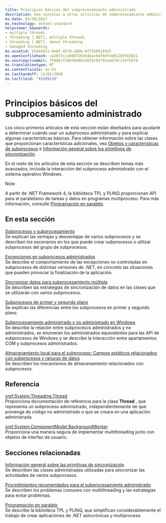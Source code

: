 ```yaml
---
title: Principios básicos del subprocesamiento administrado
description: Vea vínculos a otros artículos de subprocesamiento administrado, que tratan temas tales como las excepciones, la sincronización de datos, los subprocesos en primer plano y en segundo plano, el almacenamiento local, etc.
ms.date: 03/30/2017
ms.technology: dotnet-standard
helpviewer_keywords:
- multiple threads
- threading [.NET], multiple threads
- threading [.NET], about threading
- managed threading
ms.assetid: b2944911-0e8f-427d-a8bb-077550618935
ms.openlocfilehash: ca3073cca9887265b4bacb4f8dfeb01203f82621
ms.sourcegitcommit: 7588b1f16b7608bc6833c05f91ae670c22ef56f8
ms.translationtype: HT
ms.contentlocale: es-ES
ms.lasthandoff: 11/02/2020
ms.locfileid: "93189139"
---
```

# <a name="managed-threading-basics"></a>Principios básicos del subprocesamiento administrado

Los cinco primeros artículos de esta sección están diseñados para ayudarle a determinar cuándo usar un subproceso administrado y para explicar algunas características básicas. Para obtener información sobre las clases que proporcionan características adicionales, vea [Objetos y características de subprocesos](threading-objects-and-features.md) e [Información general sobre los primitivos de sincronización](overview-of-synchronization-primitives.md).  
  
 En el resto de los artículos de esta sección se describen temas más avanzados, incluida la interacción del subproceso administrado con el sistema operativo Windows.  
  
> [!NOTE]
> A partir de .NET Framework 4, la biblioteca TPL y PLINQ proporcionan API para el paralelismo de tareas y datos en programas multiproceso. Para más información, consulte [Programación en paralelo](../parallel-programming/index.md).  
  
## <a name="in-this-section"></a>En esta sección

 [Subprocesos y subprocesamiento](threads-and-threading.md)  
 Se explican las ventajas y desventajas de varios subprocesos y se describen los escenarios en los que puede crear subprocesos o utilizar subprocesos del grupo de subprocesos.  
  
 [Excepciones en subprocesos administrados](exceptions-in-managed-threads.md)  
 Se describe el comportamiento de las excepciones no controladas en subprocesos de distintas versiones de .NET, en concreto las situaciones que pueden provocar la finalización de la aplicación.  
  
 [Sincronizar datos para subprocesamiento múltiple](synchronizing-data-for-multithreading.md)  
 Se describen las estrategias de sincronización de datos en las clases que se utilizarán con varios subprocesos.  
  
 [Subprocesos de primer y segundo plano](foreground-and-background-threads.md)  
 Se explican las diferencias entre los subprocesos en primer y segundo plano.  
  
 [Subprocesamiento administrado y no administrado en Windows](managed-and-unmanaged-threading-in-windows.md)  
 Se describe la relación entre subprocesos administrados y no administrados, se enumeran los administrados equivalentes para las API de subprocesos de Windows y se describe la interacción entre apartamentos COM y subprocesos administrados.  
  
 [Almacenamiento local para el subproceso: Campos estáticos relacionados con subprocesos y ranuras de datos](thread-local-storage-thread-relative-static-fields-and-data-slots.md)  
 Se describen los mecanismos de almacenamiento relacionados con subprocesos.  
  
## <a name="reference"></a>Referencia

 <xref:System.Threading.Thread>  
 Proporciona documentación de referencia para la clase **Thread** , que representa un subproceso administrado, independientemente de que provenga de código no administrado o que se creara en una aplicación administrada.  
  
 <xref:System.ComponentModel.BackgroundWorker>  
 Proporciona una manera segura de implementar multithreading junto con objetos de interfaz de usuario.  
  
## <a name="related-sections"></a>Secciones relacionadas

 [Información general sobre las primitivas de sincronización](overview-of-synchronization-primitives.md)  
 Se describen las clases administradas utilizadas para sincronizar las actividades de varios subprocesos.  
  
 [Procedimientos recomendados para el subprocesamiento administrado](managed-threading-best-practices.md)  
 Se describen los problemas comunes con multithreading y las estrategias para evitar problemas.  
  
 [Programación en paralelo](../parallel-programming/index.md)  
 Se describe la biblioteca TPL y PLINQ, que simplifican considerablemente el trabajo de crear aplicaciones de .NET asincrónicas y multiproceso.
